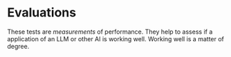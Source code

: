 # Evaluations

These tests are _measurements_ of performance.
They help to assess if a application of an LLM or other AI is working well.
Working well is a matter of degree.